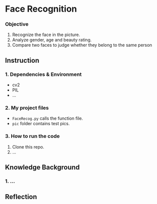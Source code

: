﻿# **Face Recognition**

### Objective
1. Recognize the face in the picture.
2. Analyze gender, age and beauty rating.
3. Compare two faces to judge whether they belong to the same person


## Instruction
### 1. Dependencies & Environment

* cv2
* PIL
* ...


### 2. My project files

* `FaceRecog.py` calls the function file.
* `pic` folder contains test pics.


### 3. How to run the code

1. Clone this repo.
2. ...



## Knowledge Background

### 1. ...

## Reflection




[//]: # (Image References)
[img1]: ./pic/jiao_xiao.jpg
[img2]: ./pic/jiao_da.jpg
